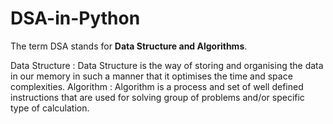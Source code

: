 # DSA-in-Python
The term DSA stands for **Data Structure and Algorithms**. 

Data Structure : Data Structure is the way of storing and organising the data in our memory in such a manner that it optimises the time and space complexities. 
Algorithm : Algorithm is a process and set of well defined instructions that are used for solving group of problems and/or specific type of calculation.
